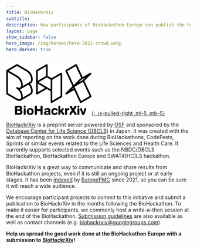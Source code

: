 ```yaml
---
title: BioHackrXiv
subtitle: 
description: How participants of BioHackathon Europe can publish the hackathon outputs at BioHackrXiv.
layout: page
show_sidebar: false
hero_image: /img/heroes/hero-2021-crowd.webp
hero_darken: true
---
```


[![BioHackrXiv logo](/img/biohackrxiv-logo.png){: .is-pulled-right .ml-5 .mb-5}](http://biohackrxiv.org/)

[BioHackrXiv](http://biohackrxiv.org/) is a preprint server powered by [OSF](https://osf.io/preprints/) and sponsored by the [Database Center for Life Science (DBCLS)](https://dbcls.rois.ac.jp/index-en.html) in Japan. It was created with the aim of reporting on the work done during BioHackathons, CodeFests, Sprints or similar events related to the Life Sciences and Health Care. It currently supports selected events such as the NBDC/DBCLS BioHackathon, BioHackathon Europe and SWAT4(HC)LS hackathon.

BioHackrXiv is a great way to communicate and share results from BioHackathon projects, even if it is still an ongoing project or at early stages. It has been [indexed](https://europepmc.org/search?query=PUBLISHER%3ABioHackrXiv) by [EuropePMC](https://europepmc.org/) since 2021, so you can be sure it will reach a wide audience.

We encourage participant projects to commit to this initiative and submit a publication to BioHackrXiv in the months following the BioHackathon. To make it easier for participants, we commonly host a write-a-thon session at the end of the BioHackathon. [Submission guidelines](http://guide.biohackrxiv.org/) are also available as well as contact channels (e.g. <biohackrxiv@googlegroups.com>).

**Help us spread the good work done at the BioHackathon Europe with a submission to [BioHackrXiv](http://biohackrxiv.org/)!**